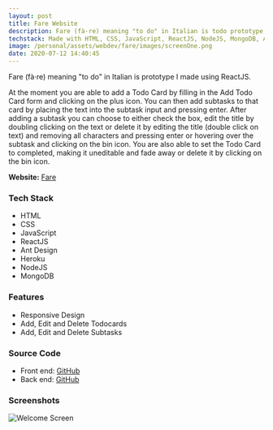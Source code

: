 ```yaml
---
layout: post
title: Fare Website
description: Fare (fà·re) meaning "to do" in Italian is todo prototype I made using ReactJS.
techstack: Made with HTML, CSS, JavaScript, ReactJS, NodeJS, MongoDB, Ant Design, Heroku
image: /personal/assets/webdev/fare/images/screenOne.png
date: 2020-07-12 14:40:45
---
```


Fare (fà·re) meaning "to do" in Italian is prototype I made using ReactJS.

At the moment you are able to add a Todo Card by filling in the Add Todo Card form and clicking on the plus icon. You can then add subtasks to that card by placing the text into the subtask input and pressing enter. After adding a subtask you can choose to either check the box, edit the title by doubling clicking on the text or delete it by editing the title (double click on text) and removing all characters and pressing enter or hovering over the subtask and clicking on the bin icon.
You are also able to set the Todo Card to completed, making it uneditable and fade away or delete it by clicking on the bin icon.

<b>Website:</b> [Fare](https://bitvivaz.com/fare/)

### Tech Stack

- HTML
- CSS
- JavaScript
- ReactJS
- Ant Design
- Heroku
- NodeJS
- MongoDB

### Features

- Responsive Design
- Add, Edit and Delete Todocards
- Add, Edit and Delete Subtasks

### Source Code

- Front end: [GitHub](https://github.com/bitVivAZ/fare)
- Back end: [GitHub](https://github.com/bitVivAZ/fare-server)

### Screenshots

![Welcome Screen](/personal/assets/webdev/fare/images/screenOne.png)
